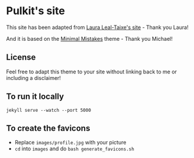 # Pulkit's site

This site has been adapted from [Laura Leal-Taixe's site](https://lealtaixe.github.io/) - Thank you Laura!

And it is based on the [Minimal Mistakes](http://mmistakes.github.io/minimal-mistakes) theme - Thank you Michael!

## License

Feel free to adapt this theme to your site without linking back to me or including a disclaimer!

## To run it locally

```
jekyll serve --watch --port 5000
```

## To create the favicons

- Replace `images/profile.jpg` with your picture
- `cd` into `images` and do `bash generate_favicons.sh`
